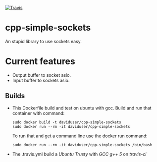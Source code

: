[![Travis](https://img.shields.io/travis/rust-lang/rust.svg)](https://travis-ci.org/DavidUser/cpp-simple-sockets)

# cpp-simple-sockets
An stupid library to use sockets easy. 

# Current features
* Output buffer to socket asio.
* Input buffer to sockets asio.

## Builds
* This Dockerfile build and test on ubuntu with gcc.
    Build and run that container with command:
    ```
    sudo docker build -t daviduser/cpp-simple-sockets
    sudo docker run --rm -it daviduser/cpp-simple-sockets
    ```
    To run that and get a command line use the docker run command:
    ```
    sudo docker run --rm -it daviduser/cpp-simple-sockets /bin/bash
    ```
* The .travis.yml build a _Ubuntu Trusty_ with _GCC g++ 5_ on *travis-ci*
